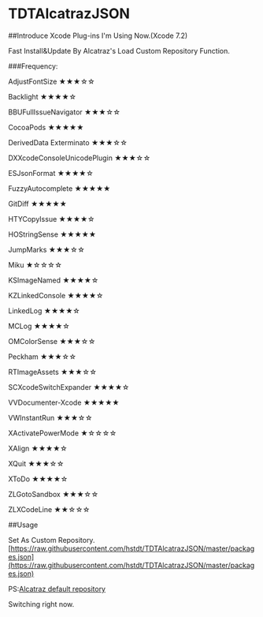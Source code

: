 # TDTAlcatrazJSON

##Introduce
Xcode Plug-ins I'm Using Now.(Xcode 7.2)

Fast Install&Update By Alcatraz's Load Custom Repository Function.


###Frequency:

AdjustFontSize    ★★★☆☆

Backlight   ★★★★☆

BBUFullIssueNavigator    ★★★☆☆

CocoaPods   ★★★★★

DerivedData Exterminato   ★★★☆☆

DXXcodeConsoleUnicodePlugin   ★★★☆☆

ESJsonFormat    ★★★★☆

FuzzyAutocomplete   ★★★★★

GitDiff   ★★★★★

HTYCopyIssue    ★★★★☆

HOStringSense   ★★★★★

JumpMarks ★★★☆☆

Miku  ★☆☆☆☆

KSImageNamed  ★★★★☆

KZLinkedConsole   ★★★★☆

LinkedLog   ★★★★☆

MCLog   ★★★★☆

OMColorSense  ★★★☆☆

Peckham   ★★★☆☆

RTImageAssets   ★★★☆☆

SCXcodeSwitchExpander   ★★★★☆

VVDocumenter-Xcode    ★★★★★

VWInstantRun    ★★★☆☆

XActivatePowerMode    ★☆☆☆☆

XAlign    ★★★★☆

XQuit   ★★★☆☆

XToDo   ★★★★☆

ZLGotoSandbox   ★★★☆☆

ZLXCodeLine   ★★☆☆☆

##Usage

Set As Custom Repository.
[https://raw.githubusercontent.com/hstdt/TDTAlcatrazJSON/master/packages.json](https://raw.githubusercontent.com/hstdt/TDTAlcatrazJSON/master/packages.json)

PS:[Alcatraz default repository](https://raw.githubusercontent.com/alcatraz/alcatraz-packages/master/packages.json)

Switching right now.
